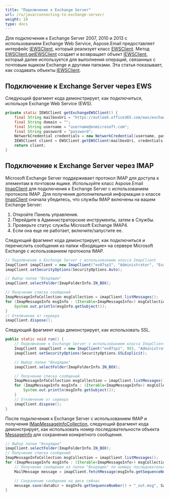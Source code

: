 ```yaml
---
title: "Подключение к Exchange Server"
url: /ru/java/connecting-to-exchange-server/
weight: 10
type: docs
---
```



Для подключения к Exchange Server 2007, 2010 и 2013 с использованием Exchange Web Service, Aspose.Email предоставляет интерфейс [IEWSClient](https://apireference.aspose.com/email/java/com.aspose.email/IEWSClient), который реализует класс [EWSClient](https://apireference.aspose.com/email/java/com.aspose.email/ewsclient). Метод [EWSClient.getEWSClient](https://apireference.aspose.com/email/java/com.aspose.email/EWSClient#getEWSClient\(java.lang.String,%20java.lang.String,%20java.lang.String,%20java.lang.String\)) создает и возвращает объект [IEWSClient](https://apireference.aspose.com/email/java/com.aspose.email/IEWSClient), который далее используется для выполнения операций, связанных с почтовым ящиком Exchange и другими папками. Эта статья показывает, как создавать объекты [IEWSClient](https://apireference.aspose.com/email/java/com.aspose.email/IEWSClient).
## **Подключение к Exchange Server через EWS**
Следующий фрагмент кода демонстрирует, как подключиться, используя Exchange Web Service (EWS).



~~~Java
private static IEWSClient getExchangeEWSClient() {
    final String mailboxUri = "https://outlook.office365.com/ews/exchange.asmx";
    final String domain = "";
    final String username = "username@onmicrosoft.com";
    final String password = "password";
    NetworkCredential credentials = new NetworkCredential(username, password, domain);
    IEWSClient client = EWSClient.getEWSClient(mailboxUri, credentials);
    return client;
}
~~~
## **Подключение к Exchange Server через IMAP**
Microsoft Exchange Server поддерживает протокол IMAP для доступа к элементам в почтовом ящике. Используйте класс Aspose.Email [ImapClient](https://apireference.aspose.com/email/java/com.aspose.email/ImapClient) для подключения к Exchange Server с использованием протокола IMAP. Для получения дополнительной информации о классе [ImapClient](https://apireference.aspose.com/email/java/com.aspose.email/ImapClient) сначала убедитесь, что службы IMAP включены на вашем Exchange Server:

1. Откройте Панель управления.
1. Перейдите в Администраторские инструменты, затем в Службы.
1. Проверьте статус службы Microsoft Exchange IMAP4.
1. Если она еще не работает, включите/запустите ее.

Следующий фрагмент кода демонстрирует, как подключиться и перечислить сообщения из папки «Входящие» на сервере Microsoft Exchange с использованием протокола IMAP.



~~~Java
// Подключение к Exchange Server с использованием класса ImapClient
ImapClient imapClient = new ImapClient("ex07sp1", "Administrator", "Evaluation1");
imapClient.setSecurityOptions(SecurityOptions.Auto);

// Выбор папки "Входящие"
imapClient.selectFolder(ImapFolderInfo.IN_BOX);

// Получение списка сообщений
ImapMessageInfoCollection msgCollection = imapClient.listMessages();
for (ImapMessageInfo msgInfo : (Iterable<ImapMessageInfo>) msgCollection) {
    System.out.println(msgInfo.getSubject());
}
// Отключение от сервера
imapClient.dispose();
~~~



Следующий фрагмент кода демонстрирует, как использовать SSL.



~~~Java
public static void run() {
    // Подключение к Exchange Server с использованием класса ImapClient
    ImapClient imapClient = new ImapClient("ex07sp1", 993, "Administrator", "Evaluation1");
    imapClient.setSecurityOptions(SecurityOptions.SSLExplicit);

    // Выбор папки "Входящие"
    imapClient.selectFolder(ImapFolderInfo.IN_BOX);

    // Получение списка сообщений
    ImapMessageInfoCollection msgCollection = imapClient.listMessages();
    for (ImapMessageInfo msgInfo : (Iterable<ImapMessageInfo>) msgCollection) {
        System.out.println(msgInfo.getSubject());
    }
    // Отключение от сервера
    imapClient.dispose();
}
~~~



После подключения к Exchange Server с использованием IMAP и получения [IMapMessageInfoCollection](https://apireference.aspose.com/email/java/com.aspose.email/ImapMessageInfoCollection), следующий фрагмент кода демонстрирует, как использовать номер последовательности объекта [MessageInfo](https://apireference.aspose.com/email/java/com.aspose.email/MessageInfo) для сохранения конкретного сообщения.



~~~Java
// Выбор папки "Входящие"
imapClient.selectFolder(ImapFolderInfo.IN_BOX);
// Получение списка сообщений
ImapMessageInfoCollection msgCollection = imapClient.listMessages();
for (ImapMessageInfo msgInfo : (Iterable<ImapMessageInfo>) msgCollection) {
    // Получение сообщения из папки "Входящие" по номеру последовательности из msgInfo
    MailMessage message = imapClient.fetchMessage(msgInfo.getSequenceNumber());

    // Сохранение сообщения на диск сейчас
    message.save(dataDir + msgInfo.getSequenceNumber() + "_out.msg", SaveOptions.getDefaultMsgUnicode());
}
~~~
